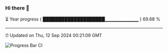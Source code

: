### Hi there 👋

⏳ Year progress { ████████████████████▁▁▁▁▁▁▁▁▁▁ } 69.68 %

---

⏰ Updated on Thu, 12 Sep 2024 00:21:09 GMT

![Progress Bar CI](https://github.com/liununu/liununu/workflows/Progress%20Bar%20CI/badge.svg)

